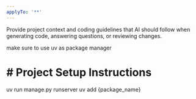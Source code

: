 ```yaml
---
applyTo: '**'
---
```

Provide project context and coding guidelines that AI should follow when generating code, answering questions, or reviewing changes.

make sure to use uv as package manager
# # Project Setup Instructions
uv run manage.py runserver
uv add {package_name}
